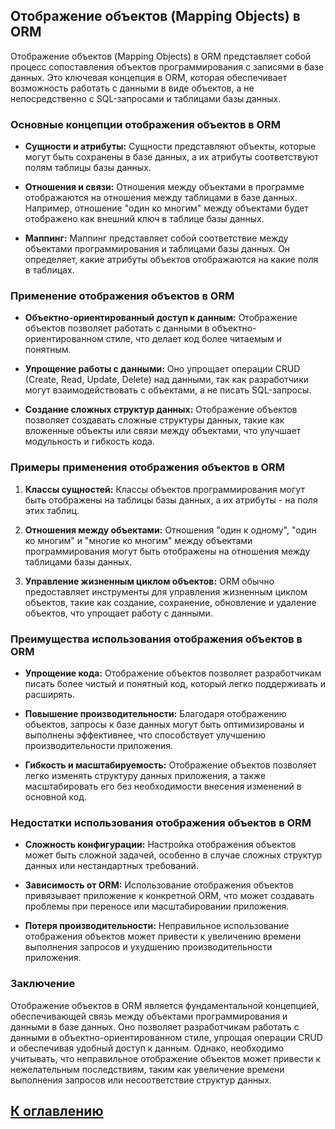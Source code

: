 ## Отображение объектов (Mapping Objects) в ORM

Отображение объектов (Mapping Objects) в ORM представляет собой процесс сопоставления объектов программирования с записями в базе данных. Это ключевая концепция в ORM, которая обеспечивает возможность работать с данными в виде объектов, а не непосредственно с SQL-запросами и таблицами базы данных.

### Основные концепции отображения объектов в ORM

- **Сущности и атрибуты:** Сущности представляют объекты, которые могут быть сохранены в базе данных, а их атрибуты соответствуют полям таблицы базы данных.

- **Отношения и связи:** Отношения между объектами в программе отображаются на отношения между таблицами в базе данных. Например, отношение "один ко многим" между объектами будет отображено как внешний ключ в таблице базы данных.

- **Маппинг:** Маппинг представляет собой соответствие между объектами программирования и таблицами базы данных. Он определяет, какие атрибуты объектов отображаются на какие поля в таблицах.

### Применение отображения объектов в ORM

- **Объектно-ориентированный доступ к данным:** Отображение объектов позволяет работать с данными в объектно-ориентированном стиле, что делает код более читаемым и понятным.

- **Упрощение работы с данными:** Оно упрощает операции CRUD (Create, Read, Update, Delete) над данными, так как разработчики могут взаимодействовать с объектами, а не писать SQL-запросы.

- **Создание сложных структур данных:** Отображение объектов позволяет создавать сложные структуры данных, такие как вложенные объекты или связи между объектами, что улучшает модульность и гибкость кода.

### Примеры применения отображения объектов в ORM

1. **Классы сущностей:** Классы объектов программирования могут быть отображены на таблицы базы данных, а их атрибуты - на поля этих таблиц.

2. **Отношения между объектами:** Отношения "один к одному", "один ко многим" и "многие ко многим" между объектами программирования могут быть отображены на отношения между таблицами базы данных.

3. **Управление жизненным циклом объектов:** ORM обычно предоставляет инструменты для управления жизненным циклом объектов, такие как создание, сохранение, обновление и удаление объектов, что упрощает работу с данными.

### Преимущества использования отображения объектов в ORM

- **Упрощение кода:** Отображение объектов позволяет разработчикам писать более чистый и понятный код, который легко поддерживать и расширять.

- **Повышение производительности:** Благодаря отображению объектов, запросы к базе данных могут быть оптимизированы и выполнены эффективнее, что способствует улучшению производительности приложения.

- **Гибкость и масштабируемость:** Отображение объектов позволяет легко изменять структуру данных приложения, а также масштабировать его без необходимости внесения изменений в основной код.

### Недостатки использования отображения объектов в ORM

- **Сложность конфигурации:** Настройка отображения объектов может быть сложной задачей, особенно в случае сложных структур данных или нестандартных требований.

- **Зависимость от ORM:** Использование отображения объектов привязывает приложение к конкретной ORM, что может создавать проблемы при переносе или масштабировании приложения.

- **Потеря производительности:** Неправильное использование отображения объектов может привести к увеличению времени выполнения запросов и ухудшению производительности приложения.

### Заключение

Отображение объектов в ORM является фундаментальной концепцией, обеспечивающей связь между объектами программирования и данными в базе данных. Оно позволяет разработчикам работать с данными в объектно-ориентированном стиле, упрощая операции CRUD и обеспечивая удобный доступ к данным. Однако, необходимо учитывать, что неправильное отображение объектов может привести к нежелательным последствиям, таким как увеличение времени выполнения запросов или несоответствие структур данных.


## [К оглавлению](../references.md)